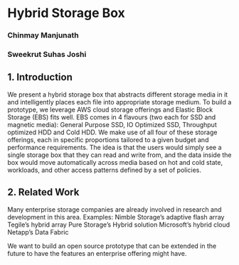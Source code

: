 # Hybrid Storage Box

### Chinmay Manjunath
### Sweekrut Suhas Joshi

## 1. Introduction

We present a hybrid storage box that abstracts different storage media in it and intelligently places each file into appropriate storage medium. To build a prototype, we leverage AWS cloud storage offerings and Elastic Block Storage (EBS) fits well. EBS comes in 4 flavours (two each for SSD and magnetic media): General Purpose SSD, IO Optimized SSD, Throughput optimized HDD and Cold HDD. We make use of all four of these storage offerings, each in specific proportions tailored to a given budget and performance requirements. The idea is that the users would simply see a single storage box that they can read and write from, and the data inside the box would move automatically across media based on hot and cold state, workloads, and other access patterns defined by a set of policies.

## 2. Related Work

Many enterprise storage companies are already involved in research and development in this area.
Examples:
Nimble Storage’s adaptive flash array
Tegile’s hybrid array 
Pure Storage’s Hybrid solution
Microsoft’s hybrid cloud
Netapp’s Data Fabric

We want to build an open source prototype that can be extended in the future to have the features an enterprise offering might have. 
